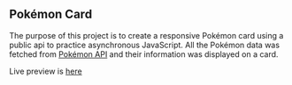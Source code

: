 ## Pokémon Card 

The purpose of this project is to create a responsive Pokémon card using a public api to practice asynchronous JavaScript. All the Pokémon data was fetched from [Pokémon API](https://pokeapi.co/) and their information was displayed on a card. 

Live preview is [here](https://cansubaydar.github.io/pokemon-card/)